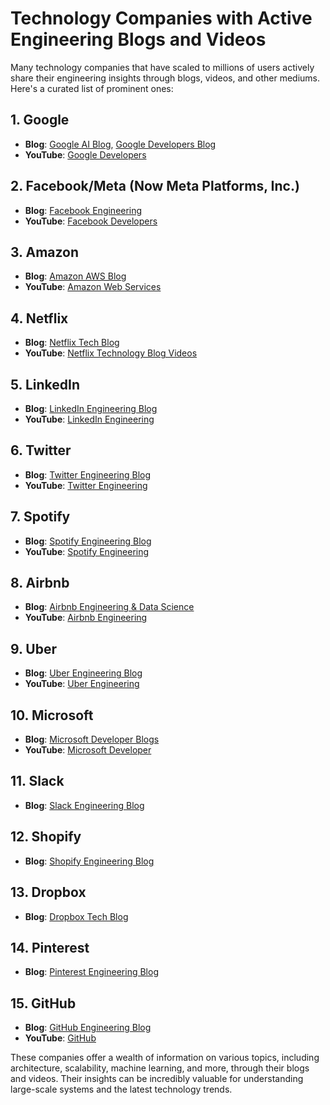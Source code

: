 # Technology Companies with Active Engineering Blogs and Videos

Many technology companies that have scaled to millions of users actively share their engineering insights through blogs, videos, and other mediums. Here's a curated list of prominent ones:

## 1. Google
- **Blog**: [Google AI Blog](https://ai.googleblog.com/), [Google Developers Blog](https://developers.googleblog.com/)
- **YouTube**: [Google Developers](https://www.youtube.com/user/GoogleDevelopers)

## 2. Facebook/Meta (Now Meta Platforms, Inc.)
- **Blog**: [Facebook Engineering](https://engineering.fb.com/)
- **YouTube**: [Facebook Developers](https://www.youtube.com/user/fbdevelopers)

## 3. Amazon
- **Blog**: [Amazon AWS Blog](https://aws.amazon.com/blogs/aws/)
- **YouTube**: [Amazon Web Services](https://www.youtube.com/user/AmazonWebServices)

## 4. Netflix
- **Blog**: [Netflix Tech Blog](https://netflixtechblog.com/)
- **YouTube**: [Netflix Technology Blog Videos](https://www.youtube.com/playlist?list=PL0sjQGcZ1SHsAsEu3xzT69gdxs2a8TNmm)

## 5. LinkedIn
- **Blog**: [LinkedIn Engineering Blog](https://engineering.linkedin.com/blog)
- **YouTube**: [LinkedIn Engineering](https://www.youtube.com/channel/UC9u1e9vVtwhfkLXKCh_jHlg)

## 6. Twitter
- **Blog**: [Twitter Engineering Blog](https://blog.twitter.com/engineering)
- **YouTube**: [Twitter Engineering](https://www.youtube.com/user/TwitterEng)

## 7. Spotify
- **Blog**: [Spotify Engineering Blog](https://engineering.atspotify.com/)
- **YouTube**: [Spotify Engineering](https://www.youtube.com/playlist?list=PLSw5fOTa7dI5-18cA88Wkc49RY7hT1ow7)

## 8. Airbnb
- **Blog**: [Airbnb Engineering & Data Science](https://medium.com/airbnb-engineering)
- **YouTube**: [Airbnb Engineering](https://www.youtube.com/user/AirbnbEng)

## 9. Uber
- **Blog**: [Uber Engineering Blog](https://eng.uber.com/)
- **YouTube**: [Uber Engineering](https://www.youtube.com/channel/UCI2iMf1WZIS4K8TjgQhJ1fg)

## 10. Microsoft
- **Blog**: [Microsoft Developer Blogs](https://devblogs.microsoft.com/)
- **YouTube**: [Microsoft Developer](https://www.youtube.com/user/msdev)

## 11. Slack
- **Blog**: [Slack Engineering Blog](https://slack.engineering/)

## 12. Shopify
- **Blog**: [Shopify Engineering Blog](https://engineering.shopify.com/blogs/engineering)

## 13. Dropbox
- **Blog**: [Dropbox Tech Blog](https://dropbox.tech/)

## 14. Pinterest
- **Blog**: [Pinterest Engineering Blog](https://medium.com/@Pinterest_Engineering)

## 15. GitHub
- **Blog**: [GitHub Engineering Blog](https://githubengineering.com/)
- **YouTube**: [GitHub](https://www.youtube.com/user/github)

These companies offer a wealth of information on various topics, including architecture, scalability, machine learning, and more, through their blogs and videos. Their insights can be incredibly valuable for understanding large-scale systems and the latest technology trends.

